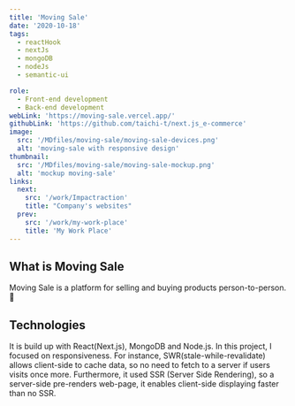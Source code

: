 ```yaml
---
title: 'Moving Sale'
date: '2020-10-18'
tags:
  - reactHook
  - nextJs
  - mongoDB
  - nodeJs
  - semantic-ui

role:
  - Front-end development
  - Back-end development
webLink: 'https://moving-sale.vercel.app/'
githubLink: 'https://github.com/taichi-t/next.js_e-commerce'
image:
  src: '/MDfiles/moving-sale/moving-sale-devices.png'
  alt: 'moving-sale with responsive design'
thumbnail:
  src: '/MDfiles/moving-sale/moving-sale-mockup.png'
  alt: 'mockup moving-sale'
links:
  next:
    src: '/work/Impactraction'
    title: "Company's websites"
  prev:
    src: '/work/my-work-place'
    title: 'My Work Place'
---
```


## What is Moving Sale

Moving Sale is a platform for selling and buying products person-to-person.👀

## Technologies

It is build up with React(Next.js), MongoDB and Node.js. In this project, I focused on responsiveness. For instance, SWR(stale-while-revalidate) allows client-side to cache data, so no need to fetch to a server if users visits once more. Furthermore, it used SSR (Server Side Rendering), so a server-side pre-renders web-page, it enables client-side displaying faster than no SSR.
